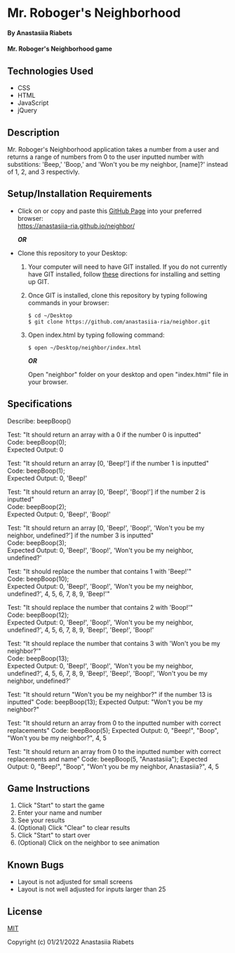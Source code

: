 # Mr. Roboger's Neighborhood

#### By Anastasiia Riabets

#### Mr. Roboger's Neighborhood game

## Technologies Used

* CSS
* HTML
* JavaScript
* jQuery

## Description

Mr. Roboger's Neighborhood application takes a number from a user and returns a range of numbers from 0 to the user inputted number with substitions: 'Beep,' 'Boop,' and 'Won't you be my neighbor, [name]?' instead of 1, 2, and 3 respectivly.

## Setup/Installation Requirements

* Click on or copy and paste this [GitHub Page](https://anastasiia-ria.github.io/neighbor/) into your preferred browser:<br>https://anastasiia-ria.github.io/neighbor/

  ***OR***

* Clone this repository to your Desktop:
  1. Your computer will need to have GIT installed. If you do not currently have GIT installed, follow [these](https://docs.github.com/en/get-started/quickstart/set-up-git) directions for installing and setting up GIT.
  2. Once GIT is installed, clone this repository by typing following commands in your browser:
      ```
      $ cd ~/Desktop
      $ git clone https://github.com/anastasiia-ria/neighbor.git
      ```
  3. Open index.html by typing following command: 
      ```
      $ open ~/Desktop/neighbor/index.html
      ```
      ***OR***

      Open "neighbor" folder on your desktop and open "index.html" file in your browser.

## Specifications

Describe: beepBoop()

Test: "It should return an array with a 0 if the number 0 is inputted"  
Code: beepBoop(0);  
Expected Output: 0  

Test: "It should return an array [0, 'Beep!'] if the number 1 is inputted"  
Code: beepBoop(1);  
Expected Output: 0, 'Beep!'  

Test: "It should return an array [0, 'Beep!', 'Boop!'] if the number 2 is inputted"  
Code: beepBoop(2);  
Expected Output: 0, 'Beep!', 'Boop!'

Test: "It should return an array [0, 'Beep!', 'Boop!', 'Won't you be my neighbor, undefined?'] if the number 3 is inputted"  
Code: beepBoop(3);  
Expected Output: 0, 'Beep!', 'Boop!', 'Won't you be my neighbor, undefined?'

Test: "It should replace the number that contains 1 with 'Beep!'"  
Code: beepBoop(10);  
Expected Output: 0, 'Beep!', 'Boop!', 'Won't you be my neighbor, undefined?', 4, 5, 6, 7, 8, 9, 'Beep!'"

Test: "It should replace the number that contains 2 with 'Boop!'"  
Code: beepBoop(12);  
Expected Output: 0, 'Beep!', 'Boop!', 'Won't you be my neighbor, undefined?', 4, 5, 6, 7, 8, 9, 'Beep!', 'Beep!', 'Boop!'

Test: "It should replace the number that contains 3 with 'Won't you be my neighbor?'"  
Code: beepBoop(13);  
Expected Output: 0, 'Beep!', 'Boop!', 'Won't you be my neighbor, undefined?', 4, 5, 6, 7, 8, 9, 'Beep!', 'Beep!', 'Boop!', 'Won't you be my neighbor, undefined?'

Test: "It should return "Won't you be my neighbor?" if the number 13 is inputted"
Code: beepBoop(13);
Expected Output: "Won't you be my neighbor?"

Test: "It should return an array from 0 to the inputted number with correct replacements"
Code: beepBoop(5);
Expected Output: 0, "Beep!", "Boop", "Won't you be my neighbor?", 4, 5

Test: "It should return an array from 0 to the inputted number with correct replacements and name"
Code: beepBoop(5, "Anastasiia");
Expected Output: 0, "Beep!", "Boop", "Won't you be my neighbor, Anastasiia?", 4, 5

## Game Instructions

1. Click "Start" to start the game
2. Enter your name and number
3. See your results
4. (Optional) Click "Clear" to clear results
5. Click "Start" to start over
6. (Optional) Click on the neighbor to see animation
## Known Bugs

* Layout is not adjusted for small screens
* Layout is not well adjusted for inputs larger than 25

## License

[MIT](https://opensource.org/licenses/MIT)

Copyright (c) 01/21/2022 Anastasiia Riabets



